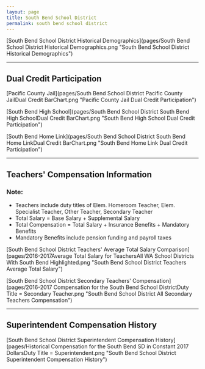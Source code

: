 ```yaml
---
layout: page
title: South Bend School District
permalink: south bend school district
---
```



[South Bend School District Historical Demographics](pages/South Bend School District Historical Demographics.png "South Bend School District Historical Demographics")

___

## Dual Credit Participation

[Pacific County Jail](pages/South Bend School District Pacific County JailDual Credit BarChart.png "Pacific County Jail Dual Credit Participation")

[South Bend High School](pages/South Bend School District South Bend High SchoolDual Credit BarChart.png "South Bend High School Dual Credit Participation")

[South Bend Home Link](pages/South Bend School District South Bend Home LinkDual Credit BarChart.png "South Bend Home Link Dual Credit Participation")


___

## Teachers' Compensation Information
### Note:
- Teachers include duty titles of Elem. Homeroom Teacher, Elem. Specialist Teacher, Other Teacher, Secondary Teacher
- Total Salary = Base Salary + Supplemental Salary
- Total Compensation = Total Salary + Insurance Benefits + Mandatory Benefits
- Mandatory Benefits include pension funding and payroll taxes

[South Bend School District Teachers' Average Total Salary Comparison](pages/2016-2017Average Total Salary for TeachersAll WA School Districts With South Bend Highlighted.png "South Bend School District Teachers Average Total Salary")

[South Bend School District Secondary Teachers' Compensation](pages/2016-2017 Compensation for the South Bend School DistrictDuty Title = Secondary Teacher.png "South Bend School District All Secondary Teachers Compensation")


___

## Superintendent Compensation History

[South Bend School District Superintendent Compensation History](pages/Historical Compensation for the South Bend SD in Constant 2017 DollarsDuty Title = Superintendent.png "South Bend School District Superintendent Compensation History")

